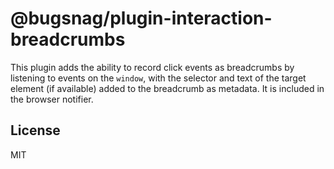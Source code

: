 # @bugsnag/plugin-interaction-breadcrumbs

This plugin adds the ability to record click events as breadcrumbs by listening to events on the `window`, with the selector and text of the target element (if available) added to the breadcrumb as metadata. It is included in the browser notifier.

## License
MIT
